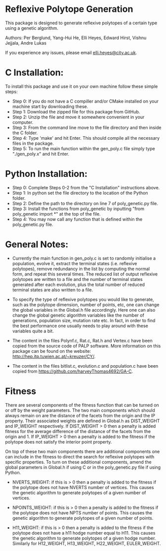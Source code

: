 # Reflexive Polytope Generation

This package is designed to generate reflexive polytopes of a certain type using a genetic algorithm. 

Authors: Per Berglund, Yang-Hui He, Elli Heyes, Edward Hirst, Vishnu Jejjala, Andre Lukas

If you experience any issues, please email elli.heyes@city.ac.uk.

# C Installation:
To install this package and use it on your own machine follow these simple steps:
- Step 0: If you do not have a C compiller and/or CMake installed on your machine start by downloading these.
- Step 1: Download the zipped file for this package from GitHub.
- Step 2: Unzip the file and move it somewhere convenient in your computer.
- Step 3: From the command line move to the file directory and then inside the C folder. 
- Step 4: Type 'make' and hit Enter. This should compile all the necessary files in the package.
- Step 5: To run the main function within the gen_poly.c file simply type "./gen_poly.x" and hit Enter. 

# Python Installation:
- Step 0: Complete Steps 0-2 from the "C Installation" instructions above.
- Step 1: In python set the file directory to the location of the Python folder. 
- Step 2: Define the path to the directory on line 7 of poly_genetic.py file.
- Step 3: Install the functions from poly_genetic by inputting "from poly_genetic import *" at the top of the file.
- Step 4: You may now call any function that is defined within the poly_genetic.py file.

# General Notes:
- Currently the main function in gen_poly.c is set to randomly initialise a population, evolve it, 
  extract the terminal states (i.e. reflexive polytopes), remove redundancy in the list by computing 
  the normal form, and repeat this several times. The reduced list of output reflexive polytopes are written 
  to a file and the number of terminal states generated after each evolution, plus the total number of reduced
  terminal states are also written to a file.
  
- To specify the type of reflexive polytopes you would like to generate, such as the polytope dimension,
  number of points, etc, one can change the global variables in the Global.h file accordingly. 
  Here one can also change the global genetic algorithm variables like the number of generations, 
  population size, mutation rate etc. In fact, in order to find the best performance one usually needs to
  play around with these variables quite a bit.  

- The content in the files Polynf.c, Rat.c, Rat.h and Vertex.c have been copied from the source code of 
  PALP software. More information on this package can be found on the website: http://hep.itp.tuwien.ac.at/~kreuzer/CY/.
  
- The content in the files bitlist.c, evolution.c and population.c have been copied from https://github.com/harveyThomas4692/GA-C.

# Fitness

There are several components of the fitness function that can be turned
on or off by the weight parameters. The two main components which should always remain on are the distance of 
the facets from the origin and the IP property. Their associated weights are defined in Global.h as DIST_WEIGHT
and IP_WEIGHT respectively. If DIST_WEIGHT > 0 then a penalty is added fitness for the average difference of the 
distance of the facets from the origin and 1. If IP_WEIGHT > 0 then a penalty is added to the fitness if the polytope
does not satisfy the interior point property.

On top of these two main components there are additional components one can include in the fitness to direct the 
search for reflexive polytopes with specific properties. To turn on these additional components, amend the global
parameters in Global.h if using C or in the poly_genetic.py file if using Python.

-   NVERTS_WEIGHT: if this is > 0 then a penalty is added to the fitness if the polytope
    does not have NVERTS number of vertices. This causes the genetic algorithm to generate 
    polytopes of a given number of vertices.
    
-   NPOINTS_WEIGHT: if this is > 0 then a penalty is added to the fitness if the polytope
    does not have NPTS number of points. This causes the genetic algorithm to generate polytopes 
    of a given number of points.
    
-   H11_WEIGHT: if this is > 0 then a penalty is added to the fitness if the polytope does
    not have a h11 hodge number equal to H11. This causes the genetic algorithm to generate polytopes 
    of a given hodge number. Similarly for H12_WEIGHT, H13_WEIGHT, H22_WEIGHT, EULER_WEIGHT.

    

